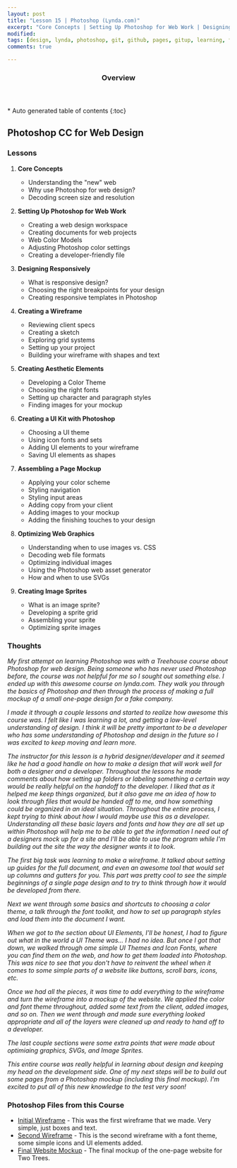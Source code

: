 ```yaml
---
layout: post
title: "Lesson 15 | Photoshop (Lynda.com)"
excerpt: "Core Concepts | Setting Up Photoshop for Web Work | Designing Responsively | Creating a Wireframe | Creating Aesthetic Elements | Creating a UI Kit with Photoshop | Assembling a Page Mockup | Optimizing Web Graphics | Creating Image Sprites"
modified: 
tags: [design, lynda, photoshop, git, github, pages, gitup, learning, front end]
comments: true

---
```


<section id="table-of-contents" class="toc">
  <header>
    <h3>Overview</h3>
  </header>
<div id="drawer" markdown="1">
*  Auto generated table of contents
{:toc}
</div>
</section><!-- /#table-of-contents -->


## Photoshop CC for Web Design

### Lessons

1. __Core Concepts__ 
	- Understanding the "new" web
	- Why use Photoshop for web design?
	- Decoding screen size and resolution

2. __Setting Up Photoshop for Web Work__ 
	- Creating a web design workspace
	- Creating documents for web projects
	- Web Color Models
	- Adjusting Photoshop color settings
	- Creating a developer-friendly file

3. __Designing Responsively__ 
	- What is responsive design?
	- Choosing the right breakpoints for your design
	- Creating responsive templates in Photoshop

4. __Creating a Wireframe__ 
	- Reviewing client specs
	- Creating a sketch
	- Exploring grid systems
	- Setting up your project
	- Building your wireframe with shapes and text

5. __Creating Aesthetic Elements__ 
	- Developing a Color Theme
	- Choosing the right fonts
	- Setting up character and paragraph styles
	- Finding images for your mockup 

6. __Creating a UI Kit with Photoshop__ 
	- Choosing a UI theme
	- Using icon fonts and sets
	- Adding UI elements to your wireframe
	- Saving UI elements as shapes

7. __Assembling a Page Mockup__
	- Applying your color scheme
	- Styling navigation
	- Styling input areas
	- Adding copy from your client
	- Adding images to your mockup
	- Adding the finishing touches to your design

8. __Optimizing Web Graphics__ 
	- Understanding when to use images vs. CSS
	- Decoding web file formats
	- Optimizing individual images
	- Using the Photoshop web asset generator
	- How and when to use SVGs

9. __Creating Image Sprites__ 
	- What is an image sprite?
	- Developing a sprite grid
	- Assembling your sprite
	- Optimizing sprite images

### Thoughts

_My first attempt on learning Photoshop was with a Treehouse course about Photoshop for web design. Being someone who has never used Photoshop before, the course was not helpful for me so I sought out something else. I ended up with this awesome course on lynda.com. They walk you through the basics of Photoshop and then through the process of making a full mockup of a small one-page design for a fake company._

_I made it through a couple lessons and started to realize how awesome this course was. I felt like I was learning a lot, and getting a low-level understanding of design. I think it will be pretty important to be a developer who has some understanding of Photoshop and design in the future so I was excited to keep moving and learn more._

_The instructor for this lesson is a hybrid designer/developer and it seemed like he had a good handle on how to make a design that will work well for both a designer and a developer. Throughout the lessons he made comments about how setting up folders or labeling something a certain way would be really helpful on the handoff to the developer. I liked that as it helped me keep things organized, but it also gave me an idea of how to look through files that would be handed off to me, and how something could be organized in an ideal situation. Throughout the entire process, I kept trying to think about how I would maybe use this as a developer. Understanding all these basic layers and fonts and how they are all set up within Photoshop will help me to be able to get the information I need out of a designers mock up for a site and I'll be able to use the program while I'm building out the site the way the designer wants it to look._

_The first big task was learning to make a wireframe. It talked about setting up guides for the full document, and even an awesome tool that would set up columns and gutters for you. This part was pretty cool to see the simple beginnings of a single page design and to try to think through how it would be developed from there._

_Next we went through some basics and shortcuts to choosing a color theme, a talk through the font toolkit, and how to set up paragraph styles and load them into the document I want._

_When we got to the section about UI Elements, I'll be honest, I had to figure out what in the world a UI Theme was... I had no idea. But once I got that down, we walked through ome simple UI Themes and Icon Fonts, where you can find them on the web, and how to get them loaded into Photoshop. This was nice to see that you don't have to reinvent the wheel when it comes to some simple parts of a website like buttons, scroll bars, icons, etc._

_Once we had all the pieces, it was time to add everything to the wireframe and turn the wireframe into a mockup of the website. We applied the color and font theme throughout, added some text from the client, added images, and so on. Then we went through and made sure everything looked appropriate and all of the layers were cleaned up and ready to hand off to a developer._

_The last couple sections were some extra points that were made about optimiaing graphics, SVGs, and Image Sprites._

_This entire course was really helpful in learning about design and keeping my head on the development side. One of my next steps will be to build out some pages from a Photoshop mockup (including this final mockup). I'm excited to put all of this new knowledge to the test very soon!_

### Photoshop Files from this Course

- [Initial Wireframe](/Photoshop/Two-Trees-Wireframe-V1.psd) - This was the first wireframe that we made. Very simple, just boxes and text.
- [Second Wireframe](/Photoshop/Two-Trees-Wireframe-V2.psd) - This is the second wireframe with a font theme, some simple icons and UI elements added.
- [Final Website Mockup](/Photoshop/Two-Trees-Mockup.psd) - The final mockup of the one-page website for Two Trees.